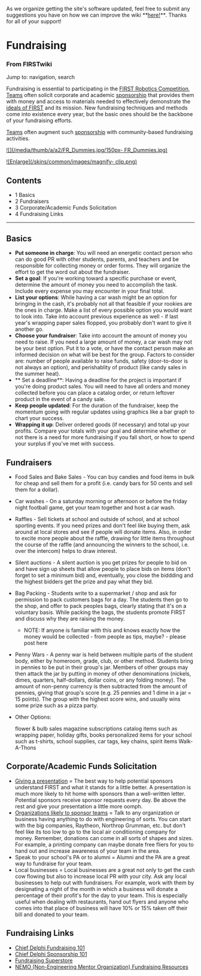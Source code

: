 As we organize getting the site's software updated, feel free to submit any
suggestions you have on how we can improve the wiki
_**_[here!](/index.php/User:Hallry/Suggestions "User:Hallry/Suggestions"
)_**_. Thanks for all of your support!

# Fundraising

### From FIRSTwiki

Jump to: navigation, search

Fundraising is essential to participating in the [FIRST Robotics
Competition](/index.php/FIRST_Robotics_Competition "FIRST Robotics
Competition" ), [Teams](/index.php/Team "Team" ) often solicit corporate and
academic [sponsorship](/index.php/Sponsorship "Sponsorship" ) that provides
them with money and access to materials needed to effectively demonstrate the
[ideals of FIRST](/index.php/FIRST_philosophy "FIRST philosophy" ) and its
mission. New fundraising techniques and methods come into existence every
year, but the basic ones should be the backbone of your fundraising efforts.

[Teams](/index.php/Team "Team" ) often augment such
[sponsorship](/index.php/Sponsorship "Sponsorship" ) with community-based
fundraising activities.

[![](/media/thumb/a/a2/FR_Dummies.jpg/150px-
FR_Dummies.jpg)](/index.php/Image:FR_Dummies.jpg "" )

[![Enlarge](/skins/common/images/magnify-
clip.png)](/index.php/Image:FR_Dummies.jpg "Enlarge" )

## Contents

  * 1 Basics
  * 2 Fundraisers
  * 3 Corporate/Academic Funds Solicitation
  * 4 Fundraising Links  
---  
  

## Basics

  * **Put someone in charge**: You will need an energetic contact person who can do good PR with other students, parents, and teachers and be responsible for collecting money or order forms. They will organize the effort to get the word out about the fundraiser. 
  * **Set a goal**: If you're working toward a specific purchase or event, determine the amount of money you need to accomplish the task. Include every expense you may encounter in your final total. 
  * **List your options**: While having a car wash might be an option for bringing in the cash, it's probably not all that feasible if your rookies are the ones in charge. Make a list of every possible option you would want to look into. Take into account previous experience as well - if last year's wrapping paper sales flopped, you probably don't want to give it another go. 
  * **Choose your fundraiser**: Take into account the amount of money you need to raise. If you need a large amount of money, a car wash may not be your best option. Put it to a vote, or have the contact person make an informed decision on what will be best for the group. Factors to consider are: number of people available to raise funds, safety (door-to-door is not always an option), and perishablity of product (like candy sales in the summer heat). 
  * ** Set a deadline**: Having a deadline for the project is important if you're doing product sales. You will need to have all orders and money collected before you can place a catalog order, or return leftover product in the event of a candy sale. 
  * **Keep people updated**: For the duration of the fundraiser, keep the momentum going with regular updates using graphics like a bar graph to chart your success. 
  * **Wrapping it up**: Deliver ordered goods (if necessary) and total up your profits. Compare your totals with your goal and determine whether or not there is a need for more fundraising if you fall short, or how to spend your surplus if you've met with success. 


##  Fundraisers

  * Food Sales and Bake Sales - You can buy candies and food items in bulk for cheap and sell them for a profit (i.e. candy bars for 50 cents and sell them for a dollar). 
  * Car washes - On a saturday morning or afternoon or before the friday night football game, get your team together and host a car wash. 
  * Raffles - Sell tickets at school and outside of school, and at school sporting events. If you need prizes and don't feel like buying them, ask around at local stores and see if people will donate items. Also, in order to excite more people about the raffle, drawing for little items throughout the course of the raffle (and announcing the winners to the school, i.e. over the intercom) helps to draw interest. 
  * Silent auctions - A silent auction is you get prizes for people to bid on and have sign up sheets that allow people to place bids on items (don't forget to set a minimum bid) and, eventually, you close the biddding and the highest bidders get the prize and pay what they bid. 
  * Bag Packing - Students write to a supermarket / shop and ask for permission to pack customers bags for a day. The students then go to the shop, and offer to pack peoples bags, clearly stating that it's on a voluntary basis. While packing the bags, the students promote FIRST and discuss why they are raising the money. 
    * NOTE: If anyone is familiar with this and knows exactly how the money would be collected - from people as tips, maybe? - please post here 
  * Penny Wars - A penny war is held between multiple parts of the student body, either by homeroom, grade, club, or other method. Students bring in pennies to be put in their group's jar. Members of other groups may then attack the jar by putting in money of other denominations (nickels, dimes, quarters, half-dollars, dollar coins, or any folding money). The amount of non-penny currency is then subtracted from the amount of pennies, giving that group's score (e.g. 25 pennies and 1 dime in a jar = 15 points). The group with the highest score wins, and usually wins some prize such as a pizza party. 

  

  * Other Options: 

    flower &amp; bulb sales 
    magazine subscriptions 
    catalog items such as wrapping paper, holiday gifts, books 
    personalized items for your school such as t-shirts, school supplies, car tags, key chains, spirit items 
    Walk-A-Thons 


##  Corporate/Academic Funds Solicitation

  * [Giving a presentation](http://www.firstnemo.org/resources.htm "http://www.firstnemo.org/resources.htm" ) = The best way to help potential sponsors understand FIRST and what it stands for a little better. A presentation is much more likely to hit home with sponsors than a well-written letter. Potential sponsors receive sponsor requests every day. Be above the rest and give your presentation a little more oomph. 
  * [Organizations likely to sponsor teams](/index.php/Organizations_likely_to_sponsor_teams "Organizations likely to sponsor teams" ) = Talk to any organization or business having anything to do with engineering of sorts. You can start with the big companies, Raytheon, Northrop Grumman, etc. but don't feel like its too low to go to the local air conditioning company for money. Remember, donations can come in all sorts of shapes and sizes. For example, a printing company can maybe donate free fliers for you to hand out and increase awareness of your team in the area. 
  * Speak to your school's PA or to alumni = Alumni and the PA are a great way to fundraise for your team. 
  * Local businesses = Local businesses are a great not only to get the cash cow flowing but also to increase local PR with your city. Ask any local businesses to help out with fundraisers. For example, work with them by designating a night of the month in which a business will donate a percentage of their profit's for the day to your team. This is especially useful when dealing with restaurants, hand out flyers and anyone who comes into that place of business will have 10% or 15% taken off their bill and donated to your team. 


## Fundraising Links

  * [Chief Delphi Fundraising 101](http://www.chiefdelphi.com/forums/showthread.php?t=68044 "http://www.chiefdelphi.com/forums/showthread.php?t=68044" )
  * [Chief Delphi Sponsorship 101](http://www.chiefdelphi.com/forums/showthread.php?t=68051 "http://www.chiefdelphi.com/forums/showthread.php?t=68051" )
  * [Fundraising Superstore](http://www.fundraisersuperstore.com/ "http://www.fundraisersuperstore.com/" )
  * [NEMO (Non-Engineering Mentor Organization) Fundraising Resources](http://www.firstnemo.org/resources.htm "http://www.firstnemo.org/resources.htm" )

